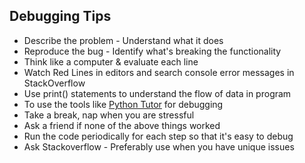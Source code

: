 ## Debugging Tips
- Describe the problem - Understand what it does
- Reproduce the bug - Identify what's breaking the functionality
- Think like a computer & evaluate each line
- Watch Red Lines in editors and search console error messages in StackOverflow
- Use print() statements to understand the flow of data in program
- To use the tools like [Python Tutor](https://pythontutor.com/visualize.html#mode=edit) for debugging
- Take a break, nap when you are stressful
- Ask a friend if none of the above things worked
- Run the code periodically for each step so that it's easy to debug
- Ask Stackoverflow - Preferably use when you have unique issues
